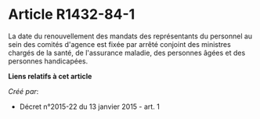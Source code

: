 # Article R1432-84-1

La  date du renouvellement des mandats des représentants du personnel au  sein des comités d'agence est fixée par arrêté
conjoint des ministres  chargés de la santé, de l'assurance maladie, des personnes âgées et des  personnes handicapées.

**Liens relatifs à cet article**

_Créé par_:

  - Décret n°2015-22 du 13 janvier 2015 - art. 1

